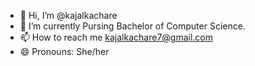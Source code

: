 - 👋 Hi, I’m @kajalkachare
- 🌱 I’m currently Pursing Bachelor of Computer Science.
- 📫 How to reach me kajalkachare7@gmail.com
- 😄 Pronouns: She/her

